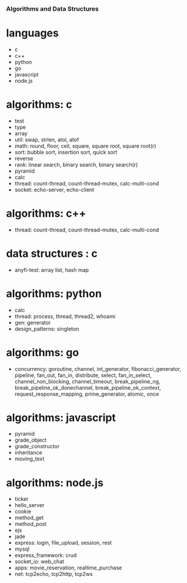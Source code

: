 ### Algorithms and Data Structures

# languages
  - c
  - c++
  - python
  - go
  - javascript
  - node.js

# algorithms: c
  - test
  - type
  - array
  - util: swap, strlen, atoi, atof
  - math: round, floor, ceil, square, square root, square root(r) 
  - sort: bubble sort, insertion sort, quick sort
  - reverse
  - rank: linear search, binary search, binary search(r)
  - pyramid
  - calc
  - thread: count-thread, count-thread-mutex, calc-multi-cond
  - socket: echo-server, echo-client

# algorithms: c++
  - thread: count-thread, count-thread-mutex, calc-multi-cond 

# data structures : c
  - anyfi-test: array list, hash map 

# algorithms: python
  - calc
  - thread: process, thread, thread2, whoami
  - gen: generator
  - design_patterns: singleton

# algorithms: go
  - concurrency: goroutine, channel, int_generator, fibonacci_generator, pipeline, fan_out, fan_in, distribute, select, fan_in_select, channel_non_blocking, channel_timeout, break_pipeline_ng, break_pipeline_ok_donechannel, break_pipeline_ok_context, request_response_mapping, prime_generator, atomic, once

# algorithms: javascript
  - pyramid
  - grade_object
  - grade_constructor
  - inheritance
  - moving_text

# algorithms: node.js
  - ticker
  - hello_server
  - cookie
  - method_get
  - method_post
  - ejs
  - jade
  - express: login, file_upload, session, rest
  - mysql
  - express_framework: crud
  - socket_io: web_chat
  - apps: movie_reservation, realtime_purchase
  - net: tcp2echo, tcp2http, tcp2ws
